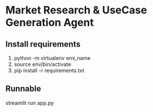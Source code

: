 # Market Research & UseCase Generation Agent

## Install requirements
1. python -m virtualenv env_name
2. source env/bin/activate
3. pip install -r requirements.txt

## Runnable
streamlit run app.py
